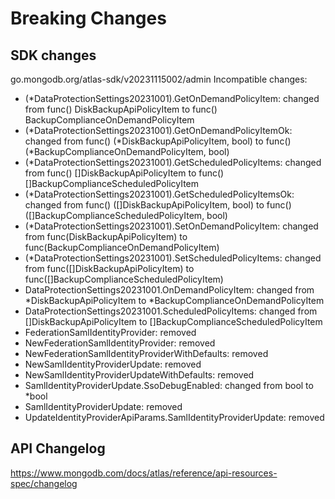 # Breaking Changes

## SDK changes

go.mongodb.org/atlas-sdk/v20231115002/admin
Incompatible changes:

- (\*DataProtectionSettings20231001).GetOnDemandPolicyItem: changed from func() DiskBackupApiPolicyItem to func() BackupComplianceOnDemandPolicyItem
- (*DataProtectionSettings20231001).GetOnDemandPolicyItemOk: changed from func() (*DiskBackupApiPolicyItem, bool) to func() (\*BackupComplianceOnDemandPolicyItem, bool)
- (\*DataProtectionSettings20231001).GetScheduledPolicyItems: changed from func() []DiskBackupApiPolicyItem to func() []BackupComplianceScheduledPolicyItem
- (\*DataProtectionSettings20231001).GetScheduledPolicyItemsOk: changed from func() ([]DiskBackupApiPolicyItem, bool) to func() ([]BackupComplianceScheduledPolicyItem, bool)
- (\*DataProtectionSettings20231001).SetOnDemandPolicyItem: changed from func(DiskBackupApiPolicyItem) to func(BackupComplianceOnDemandPolicyItem)
- (\*DataProtectionSettings20231001).SetScheduledPolicyItems: changed from func([]DiskBackupApiPolicyItem) to func([]BackupComplianceScheduledPolicyItem)
- DataProtectionSettings20231001.OnDemandPolicyItem: changed from *DiskBackupApiPolicyItem to *BackupComplianceOnDemandPolicyItem
- DataProtectionSettings20231001.ScheduledPolicyItems: changed from []DiskBackupApiPolicyItem to []BackupComplianceScheduledPolicyItem
- FederationSamlIdentityProvider: removed
- NewFederationSamlIdentityProvider: removed
- NewFederationSamlIdentityProviderWithDefaults: removed
- NewSamlIdentityProviderUpdate: removed
- NewSamlIdentityProviderUpdateWithDefaults: removed
- SamlIdentityProviderUpdate.SsoDebugEnabled: changed from bool to \*bool
- SamlIdentityProviderUpdate: removed
- UpdateIdentityProviderApiParams.SamlIdentityProviderUpdate: removed

## API Changelog

https://www.mongodb.com/docs/atlas/reference/api-resources-spec/changelog

